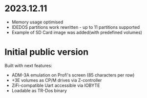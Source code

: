 # 2023.12.11
 - Memory usage optimised 
 - IDEDOS partitions work rewritten - up to 11 partitions supported
 - Example of SD Card image was added(with predefined volumes)

# Initial public version

Built with next features:
 - ADM-3A emulation on Profi's screen (85 characters per row)
 - +3E volumes as CP/M drives via Z-controller
 - ZiFi-compatible Uart accessible via IOBYTE
 - Loadable as TR-Dos binary
